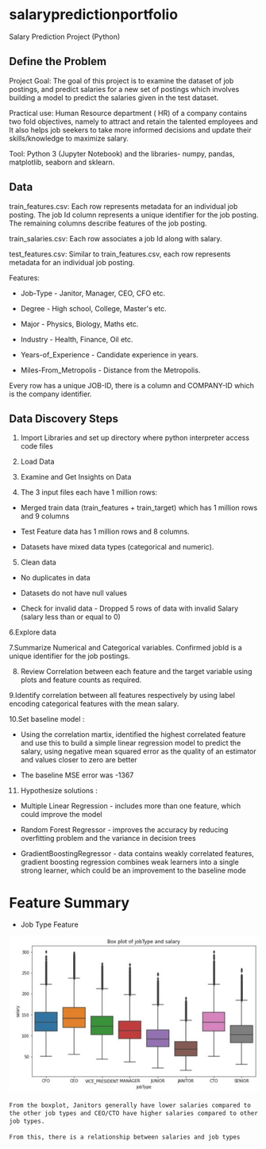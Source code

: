 # salarypredictionportfolio

 Salary Prediction Project (Python)

## Define the Problem

 Project Goal: The goal of this project is to examine the dataset of job postings, and predict salaries for a new set of postings which involves building a model to predict the   salaries given in the test dataset.

 Practical use: Human Resource department ( HR) of a company contains two fold objectives, namely to attract and retain the talented employees and It also helps job seekers to take more informed decisions and update their skills/knowledge to maximize salary.
 
 Tool: Python 3 (Jupyter Notebook) and the libraries- numpy, pandas, matplotlib, seaborn and sklearn.

## Data

train_features.csv: Each row represents metadata for an individual job posting. The job Id column represents a unique identifier for the job posting. The remaining columns describe features of the job posting.

train_salaries.csv: Each row associates a job Id along with salary.

test_features.csv: Similar to train_features.csv, each row represents metadata for an individual job posting.

Features:

* Job-Type - Janitor, Manager, CEO, CFO etc.

* Degree - High school, College, Master's etc.

* Major - Physics, Biology, Maths etc.

* Industry - Health, Finance, Oil etc.

* Years-of_Experience - Candidate experience in years.

* Miles-From_Metropolis - Distance from the Metropolis.

Every row has a unique JOB-ID, there is a column and COMPANY-ID which is the company identifier.

## Data Discovery Steps
1. Import Libraries and set up directory where python interpreter access code files

2. Load Data

3. Examine and Get Insights on Data

4. The 3 input files each have 1 million rows:

  - Merged train data (train_features + train_target) which has 1 million rows and 9 columns

  - Test Feature data has 1 million rows and 8 columns.

  - Datasets have mixed data types (categorical and numeric).

5. Clean data

  - No duplicates in data

  - Datasets do not have null values

  - Check for invalid data - Dropped 5 rows of data with invalid Salary (salary less than or equal to 0)

6.Explore data

7.Summarize Numerical and Categorical variables. Confirmed jobId is a unique identifier for the job postings.

8. Review Correlation between each feature and the target variable using plots and feature counts as required.

9.Identify correlation between all features respectively by using label encoding categorical features with the mean salary.

10.Set baseline model :

  - Using the correlation martix, identified the highest correlated feature and use this to build a simple linear regression model to predict the salary, using negative mean     squared error as the quality of an estimator and values closer to zero are better
  
  - The baseline MSE error was -1367

11. Hypothesize solutions : 
 
  - Multiple Linear Regression - includes more than one feature, which could improve the model
  
  - Random Forest Regressor - improves the accuracy by reducing overfitting problem and the variance in decision trees

  - GradientBoostingRegressor - data contains weakly correlated features, gradient boosting regression combines weak learners into a single strong learner, which could be an     improvement to the baseline mode
  
  # Feature Summary
  
 - Job Type Feature
  
  ![](Images/JobType.JPG)
  
    From the boxplot, Janitors generally have lower salaries compared to the other job types and CEO/CTO have higher salaries compared to other job types.
  
    From this, there is a relationship between salaries and job types
     
